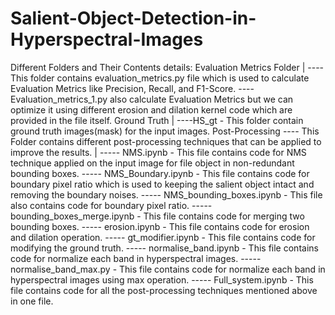 # Salient-Object-Detection-in-Hyperspectral-Images
Different Folders and Their Contents details:
Evaluation Metrics Folder
          |
          ----This folder contains evaluation_metrics.py file which is used to calculate Evaluation Metrics like Precision, Recall, and F1-Score.
          ----Evaluation_metrics_1.py also calculate Evaluation Metrics but we can optimize it using different erosion and dilation kernel code which are provided 
              in the file itself.
Ground Truth
       |
       ----HS_gt - This folder contain ground truth images(mask) for the input images.
Post-Processing ---- This Folder contains different post-processing techniques that can be applied to improve the results.
     |
     ----- NMS.ipynb - This file contains code for NMS technique applied on the input image for file object in non-redundant bounding boxes.
     ----- NMS_Boundary.ipynb - This file contains code for boundary pixel ratio which is used to keeping the salient object intact and removing the boundary noises.
     ----- NMS_bounding_boxes.ipynb - This file also contains code for boundary pixel ratio.
     ----- bounding_boxes_merge.ipynb - This file contains code for merging two bounding boxes.
     ----- erosion.ipynb - This file contains code for erosion and dilation operation.
     ----- gt_modifier.ipynb - This file contains code for modifying the ground truth.
     ----- normalise_band.ipynb - This file contains code for normalize each band in hyperspectral images.
     ----- normalise_band_max.py - This file contains code for normalize each band in hyperspectral images using max operation.
     ----- Full_system.ipynb - This file contains code for all the post-processing techniques mentioned above in one file.
  
